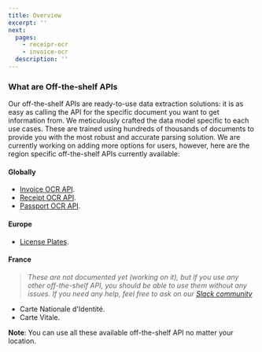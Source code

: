 ```yaml
---
title: Overview
excerpt: ''
next:
  pages:
    - receipr-ocr
    - invoice-ocr
  description: ''
---
```


### What are Off-the-shelf APIs
Our off-the-shelf APIs are ready-to-use data extraction solutions: it is as easy as calling the API for the specific document you want to get information from. We meticulously crafted the data model specific to each use cases. These are trained using hundreds of thousands of documents to provide you with the most robust and accurate parsing solution. We are currently working on adding more options for users, however, here are the region specific off-the-shelf APIs currently available:

#### Globally
- [Invoice OCR API](https://developers.mindee.com/docs/invoice-ocr).
- [Receipt OCR API](https://developers.mindee.com/docs/receipt-ocr).
- [Passport OCR API](https://developers.mindee.com/docs/passport-ocr).

#### Europe
- [License Plates](https://blog.mindee.com/extending-license-plate-extraction/).

#### France
> _These are not documented yet (working on it), but if you use any other off-the-shelf API, you should be able to use them without any issues. If you need any help, feel free to ask on our [Slack community](https://slack.mindee.com)_
- Carte Nationale d'Identité.
- Carte Vitale.

**Note**: You can use all these available off-the-shelf API no matter your location.

